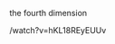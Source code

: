 the fourth dimension 

/watch?v=hKL18REyEUUv
<!---
yjbbae/yjbbae is a ✨ special ✨ repository because its `README.md` (this file) appears on your GitHub profile.
You can click the Preview link to take a look at your changes.
--->
